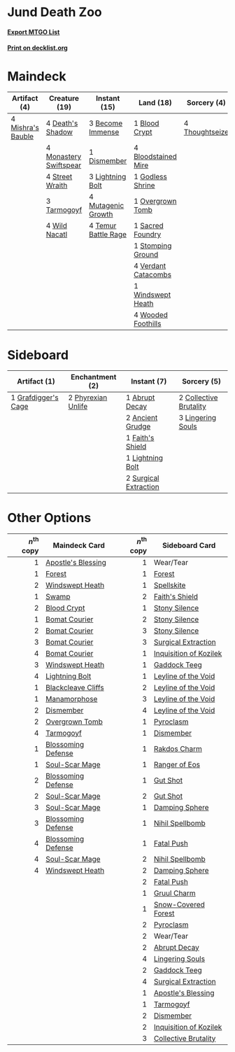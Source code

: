 # Jund Death Zoo

#### [Export MTGO List](../collection/Jund%20Death%20Zoo/Jund%20Death%20Zoo.txt)
#### [Print on decklist.org](http://decklist.org/?deckmain=3%09Become%20Immense%0A1%09Blood%20Crypt%0A4%09Bloodstained%20Mire%0A4%09Death's%20Shadow%0A1%09Dismember%0A1%09Godless%20Shrine%0A3%09Lightning%20Bolt%0A4%09Mishra's%20Bauble%0A4%09Monastery%20Swiftspear%0A4%09Mutagenic%20Growth%0A1%09Overgrown%20Tomb%0A1%09Sacred%20Foundry%0A1%09Stomping%20Ground%0A4%09Street%20Wraith%0A3%09Tarmogoyf%0A4%09Temur%20Battle%20Rage%0A4%09Thoughtseize%0A4%09Verdant%20Catacombs%0A4%09Wild%20Nacatl%0A1%09Windswept%20Heath%0A4%09Wooded%20Foothills&deckside=1%09Abrupt%20Decay%0A2%09Ancient%20Grudge%0A2%09Collective%20Brutality%0A1%09Faith's%20Shield%0A1%09Grafdigger's%20Cage%0A1%09Lightning%20Bolt%0A3%09Lingering%20Souls%0A2%09Phyrexian%20Unlife%0A2%09Surgical%20Extraction)
# Maindeck

|                                        Artifact (4)                                        |                                          Creature (19)                                          |                                         Instant (15)                                         |                                          Land (18)                                           |                                       Sorcery (4)                                       |
|--------------------------------------------------------------------------------------------|-------------------------------------------------------------------------------------------------|----------------------------------------------------------------------------------------------|----------------------------------------------------------------------------------------------|-----------------------------------------------------------------------------------------|
|4 [Mishra's Bauble](http://gatherer.wizards.com/Pages/Card/Details.aspx?multiverseid=438787)|4 [Death's Shadow](http://gatherer.wizards.com/Pages/Card/Details.aspx?multiverseid=425889)      |3 [Become Immense](http://gatherer.wizards.com/Pages/Card/Details.aspx?multiverseid=386487)   |1 [Blood Crypt](http://gatherer.wizards.com/Pages/Card/Details.aspx?multiverseid=405093)      |4 [Thoughtseize](http://gatherer.wizards.com/Pages/Card/Details.aspx?multiverseid=438676)|
|                                                                                            |4 [Monastery Swiftspear](http://gatherer.wizards.com/Pages/Card/Details.aspx?multiverseid=438706)|1 [Dismember](http://gatherer.wizards.com/Pages/Card/Details.aspx?multiverseid=397830)        |4 [Bloodstained Mire](http://gatherer.wizards.com/Pages/Card/Details.aspx?multiverseid=405094)|                                                                                         |
|                                                                                            |4 [Street Wraith](http://gatherer.wizards.com/Pages/Card/Details.aspx?multiverseid=370428)       |3 [Lightning Bolt](http://gatherer.wizards.com/Pages/Card/Details.aspx?multiverseid=234704)   |1 [Godless Shrine](http://gatherer.wizards.com/Pages/Card/Details.aspx?multiverseid=405099)   |                                                                                         |
|                                                                                            |3 [Tarmogoyf](http://gatherer.wizards.com/Pages/Card/Details.aspx?multiverseid=370404)           |4 [Mutagenic Growth](http://gatherer.wizards.com/Pages/Card/Details.aspx?multiverseid=397717) |1 [Overgrown Tomb](http://gatherer.wizards.com/Pages/Card/Details.aspx?multiverseid=405103)   |                                                                                         |
|                                                                                            |4 [Wild Nacatl](http://gatherer.wizards.com/Pages/Card/Details.aspx?multiverseid=249401)         |4 [Temur Battle Rage](http://gatherer.wizards.com/Pages/Card/Details.aspx?multiverseid=391940)|1 [Sacred Foundry](http://gatherer.wizards.com/Pages/Card/Details.aspx?multiverseid=405106)   |                                                                                         |
|                                                                                            |                                                                                                 |                                                                                              |1 [Stomping Ground](http://gatherer.wizards.com/Pages/Card/Details.aspx?multiverseid=405110)  |                                                                                         |
|                                                                                            |                                                                                                 |                                                                                              |4 [Verdant Catacombs](http://gatherer.wizards.com/Pages/Card/Details.aspx?multiverseid=426074)|                                                                                         |
|                                                                                            |                                                                                                 |                                                                                              |1 [Windswept Heath](http://gatherer.wizards.com/Pages/Card/Details.aspx?multiverseid=405115)  |                                                                                         |
|                                                                                            |                                                                                                 |                                                                                              |4 [Wooded Foothills](http://gatherer.wizards.com/Pages/Card/Details.aspx?multiverseid=405116) |                                                                                         |


# Sideboard

|                                         Artifact (1)                                         |                                       Enchantment (2)                                       |                                          Instant (7)                                           |                                           Sorcery (5)                                           |
|----------------------------------------------------------------------------------------------|---------------------------------------------------------------------------------------------|------------------------------------------------------------------------------------------------|-------------------------------------------------------------------------------------------------|
|1 [Grafdigger's Cage](http://gatherer.wizards.com/Pages/Card/Details.aspx?multiverseid=426046)|2 [Phyrexian Unlife](http://gatherer.wizards.com/Pages/Card/Details.aspx?multiverseid=218058)|1 [Abrupt Decay](http://gatherer.wizards.com/Pages/Card/Details.aspx?multiverseid=425971)       |2 [Collective Brutality](http://gatherer.wizards.com/Pages/Card/Details.aspx?multiverseid=414380)|
|                                                                                              |                                                                                             |2 [Ancient Grudge](http://gatherer.wizards.com/Pages/Card/Details.aspx?multiverseid=425913)     |3 [Lingering Souls](http://gatherer.wizards.com/Pages/Card/Details.aspx?multiverseid=425837)     |
|                                                                                              |                                                                                             |1 [Faith's Shield](http://gatherer.wizards.com/Pages/Card/Details.aspx?multiverseid=262696)     |                                                                                                 |
|                                                                                              |                                                                                             |1 [Lightning Bolt](http://gatherer.wizards.com/Pages/Card/Details.aspx?multiverseid=234704)     |                                                                                                 |
|                                                                                              |                                                                                             |2 [Surgical Extraction](http://gatherer.wizards.com/Pages/Card/Details.aspx?multiverseid=397706)|                                                                                                 |


# Other Options

|*n*<sup>th</sup> copy|                                        Maindeck Card                                        |*n*<sup>th</sup> copy|                                         Sideboard Card                                          |
|--------------------:|---------------------------------------------------------------------------------------------|--------------------:|-------------------------------------------------------------------------------------------------|
|                    1|[Apostle's Blessing](http://gatherer.wizards.com/Pages/Card/Details.aspx?multiverseid=397768)|                    1|Wear/Tear                                                                                        |
|                    1|[Forest](http://gatherer.wizards.com/Pages/Card/Details.aspx?multiverseid=439605)            |                    1|[Forest](http://gatherer.wizards.com/Pages/Card/Details.aspx?multiverseid=439605)                |
|                    2|[Windswept Heath](http://gatherer.wizards.com/Pages/Card/Details.aspx?multiverseid=405115)   |                    1|[Spellskite](http://gatherer.wizards.com/Pages/Card/Details.aspx?multiverseid=397743)            |
|                    1|[Swamp](http://gatherer.wizards.com/Pages/Card/Details.aspx?multiverseid=439603)             |                    2|[Faith's Shield](http://gatherer.wizards.com/Pages/Card/Details.aspx?multiverseid=262696)        |
|                    2|[Blood Crypt](http://gatherer.wizards.com/Pages/Card/Details.aspx?multiverseid=405093)       |                    1|[Stony Silence](http://gatherer.wizards.com/Pages/Card/Details.aspx?multiverseid=425850)         |
|                    1|[Bomat Courier](http://gatherer.wizards.com/Pages/Card/Details.aspx?multiverseid=417772)     |                    2|[Stony Silence](http://gatherer.wizards.com/Pages/Card/Details.aspx?multiverseid=425850)         |
|                    2|[Bomat Courier](http://gatherer.wizards.com/Pages/Card/Details.aspx?multiverseid=417772)     |                    3|[Stony Silence](http://gatherer.wizards.com/Pages/Card/Details.aspx?multiverseid=425850)         |
|                    3|[Bomat Courier](http://gatherer.wizards.com/Pages/Card/Details.aspx?multiverseid=417772)     |                    3|[Surgical Extraction](http://gatherer.wizards.com/Pages/Card/Details.aspx?multiverseid=397706)   |
|                    4|[Bomat Courier](http://gatherer.wizards.com/Pages/Card/Details.aspx?multiverseid=417772)     |                    1|[Inquisition of Kozilek](http://gatherer.wizards.com/Pages/Card/Details.aspx?multiverseid=425900)|
|                    3|[Windswept Heath](http://gatherer.wizards.com/Pages/Card/Details.aspx?multiverseid=405115)   |                    1|[Gaddock Teeg](http://gatherer.wizards.com/Pages/Card/Details.aspx?multiverseid=140188)          |
|                    4|[Lightning Bolt](http://gatherer.wizards.com/Pages/Card/Details.aspx?multiverseid=234704)    |                    1|[Leyline of the Void](http://gatherer.wizards.com/Pages/Card/Details.aspx?multiverseid=205013)   |
|                    1|[Blackcleave Cliffs](http://gatherer.wizards.com/Pages/Card/Details.aspx?multiverseid=209401)|                    2|[Leyline of the Void](http://gatherer.wizards.com/Pages/Card/Details.aspx?multiverseid=205013)   |
|                    1|[Manamorphose](http://gatherer.wizards.com/Pages/Card/Details.aspx?multiverseid=370568)      |                    3|[Leyline of the Void](http://gatherer.wizards.com/Pages/Card/Details.aspx?multiverseid=205013)   |
|                    2|[Dismember](http://gatherer.wizards.com/Pages/Card/Details.aspx?multiverseid=397830)         |                    4|[Leyline of the Void](http://gatherer.wizards.com/Pages/Card/Details.aspx?multiverseid=205013)   |
|                    2|[Overgrown Tomb](http://gatherer.wizards.com/Pages/Card/Details.aspx?multiverseid=405103)    |                    1|[Pyroclasm](http://gatherer.wizards.com/Pages/Card/Details.aspx?multiverseid=4354)               |
|                    4|[Tarmogoyf](http://gatherer.wizards.com/Pages/Card/Details.aspx?multiverseid=370404)         |                    1|[Dismember](http://gatherer.wizards.com/Pages/Card/Details.aspx?multiverseid=397830)             |
|                    1|[Blossoming Defense](http://gatherer.wizards.com/Pages/Card/Details.aspx?multiverseid=417719)|                    1|[Rakdos Charm](http://gatherer.wizards.com/Pages/Card/Details.aspx?multiverseid=433122)          |
|                    1|[Soul-Scar Mage](http://gatherer.wizards.com/Pages/Card/Details.aspx?multiverseid=426850)    |                    1|[Ranger of Eos](http://gatherer.wizards.com/Pages/Card/Details.aspx?multiverseid=425844)         |
|                    2|[Blossoming Defense](http://gatherer.wizards.com/Pages/Card/Details.aspx?multiverseid=417719)|                    1|[Gut Shot](http://gatherer.wizards.com/Pages/Card/Details.aspx?multiverseid=397673)              |
|                    2|[Soul-Scar Mage](http://gatherer.wizards.com/Pages/Card/Details.aspx?multiverseid=426850)    |                    2|[Gut Shot](http://gatherer.wizards.com/Pages/Card/Details.aspx?multiverseid=397673)              |
|                    3|[Soul-Scar Mage](http://gatherer.wizards.com/Pages/Card/Details.aspx?multiverseid=426850)    |                    1|[Damping Sphere](http://gatherer.wizards.com/Pages/Card/Details.aspx?multiverseid=443101)        |
|                    3|[Blossoming Defense](http://gatherer.wizards.com/Pages/Card/Details.aspx?multiverseid=417719)|                    1|[Nihil Spellbomb](http://gatherer.wizards.com/Pages/Card/Details.aspx?multiverseid=442215)       |
|                    4|[Blossoming Defense](http://gatherer.wizards.com/Pages/Card/Details.aspx?multiverseid=417719)|                    1|[Fatal Push](http://gatherer.wizards.com/Pages/Card/Details.aspx?multiverseid=423724)            |
|                    4|[Soul-Scar Mage](http://gatherer.wizards.com/Pages/Card/Details.aspx?multiverseid=426850)    |                    2|[Nihil Spellbomb](http://gatherer.wizards.com/Pages/Card/Details.aspx?multiverseid=442215)       |
|                    4|[Windswept Heath](http://gatherer.wizards.com/Pages/Card/Details.aspx?multiverseid=405115)   |                    2|[Damping Sphere](http://gatherer.wizards.com/Pages/Card/Details.aspx?multiverseid=443101)        |
|                     |                                                                                             |                    2|[Fatal Push](http://gatherer.wizards.com/Pages/Card/Details.aspx?multiverseid=423724)            |
|                     |                                                                                             |                    1|[Gruul Charm](http://gatherer.wizards.com/Pages/Card/Details.aspx?multiverseid=366360)           |
|                     |                                                                                             |                    1|[Snow-Covered Forest](http://gatherer.wizards.com/Pages/Card/Details.aspx?multiverseid=184812)   |
|                     |                                                                                             |                    2|[Pyroclasm](http://gatherer.wizards.com/Pages/Card/Details.aspx?multiverseid=4354)               |
|                     |                                                                                             |                    2|Wear/Tear                                                                                        |
|                     |                                                                                             |                    2|[Abrupt Decay](http://gatherer.wizards.com/Pages/Card/Details.aspx?multiverseid=425971)          |
|                     |                                                                                             |                    4|[Lingering Souls](http://gatherer.wizards.com/Pages/Card/Details.aspx?multiverseid=425837)       |
|                     |                                                                                             |                    2|[Gaddock Teeg](http://gatherer.wizards.com/Pages/Card/Details.aspx?multiverseid=140188)          |
|                     |                                                                                             |                    4|[Surgical Extraction](http://gatherer.wizards.com/Pages/Card/Details.aspx?multiverseid=397706)   |
|                     |                                                                                             |                    1|[Apostle's Blessing](http://gatherer.wizards.com/Pages/Card/Details.aspx?multiverseid=397768)    |
|                     |                                                                                             |                    1|[Tarmogoyf](http://gatherer.wizards.com/Pages/Card/Details.aspx?multiverseid=370404)             |
|                     |                                                                                             |                    2|[Dismember](http://gatherer.wizards.com/Pages/Card/Details.aspx?multiverseid=397830)             |
|                     |                                                                                             |                    2|[Inquisition of Kozilek](http://gatherer.wizards.com/Pages/Card/Details.aspx?multiverseid=425900)|
|                     |                                                                                             |                    3|[Collective Brutality](http://gatherer.wizards.com/Pages/Card/Details.aspx?multiverseid=414380)  |

